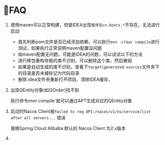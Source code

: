 # 🍳FAQ
1. 使用maven可以正常构建，但是IDEA出现`程序包cn.bootx.*`不存在，无法进行启动

    - 首先判断pom文件是否已经添加依赖，可以执行`mvn -clear compile`进行测试，如果执行正常说明maven配置没问题
    - 如maven配置无问题，可能是IDEA的问题，可以试试以下的方法
    - 进行移包重构导致的类不识别，可以删除这个类，然后撤销
    - 如果是自动生成的类不识别，查看下`target\generated-sources`文件夹下的目录是否未被标记为代码目录
    - 删除.idea文件夹重新打开项目、清除IDEA缓存，

2. 出现QEntity对象(如QOrder)找不到

   执行命令mvn compile`就可以通过APT生成对应的QEntity对象

3. 启动时Nacos Client报`failed to req API:/nacos/v1/ns/service/list after all servers...`  错误

   替换Spring Cloud Alibaba 默认的 Nacos Client 为2.x版本

4.


